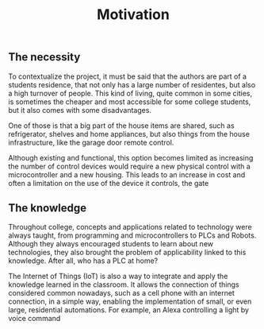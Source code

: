 <!DOCTYPE html>
<html lang="en-US">
<head>
<meta charset="UTF-8">
</head>
<body>
<header>
  <h1>Motivation</h1>
</header>
<main>
  <section>
    <h2>The necessity</h2>
    <p>
      To contextualize the project, it must be said that the authors are part of a students residence, that not only has a large number of residentes, but also a high turnover of people.
      This kind of living, quite common in some cities, is sometimes the cheaper and most accessible for some college students, but it also comes with some disadvantages.
    </p>
    <p>
      One of those is that a big part of the house items are shared, such as refrigerator, shelves and home appliances, but also things from the house infrastructure, like the garage door remote control.
    </p>
    <p>
      Although existing and functional, this option becomes limited as increasing the number of control devices would require a new physical control with a microcontroller and a new housing. This leads to an increase in         cost and often a limitation on the use of the device it controls, the gate
    </p>
  </section>
  <section>
    <h2>The knowledge</h2>
      <p>
        Throughout college, concepts and applications related to technology were always taught, from programming and microcontrollers to PLCs and Robots. Although they always encouraged students to learn about new 
        technologies, they also brought the problem of applicability linked to this knowledge. After all, who has a PLC at home?
      </p>
      <p>
       The Internet of Things (IoT) is also a way to integrate and apply the knowledge learned in the classroom. It allows the connection of things considered common nowadays, such as a cell phone with an internet 
       connection, in a simple way, enabling the implementation of small, or even large, residential automations. For example, an Alexa controlling a light by voice command
      </p>
  </section>
</main>
</body>
</html>
